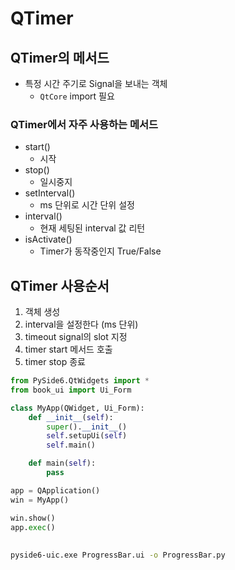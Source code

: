 # QTimer

## QTimer의 메서드

- 특정 시간 주기로 Signal을 보내는 객체
  - `QtCore` import 필요

### QTimer에서 자주 사용하는 메서드

- start()
  - 시작
- stop()
  - 일시중지
- setInterval()
  - ms 단위로 시간 단위 설정
- interval()
  - 현재 세팅된 interval 값 리턴
- isActivate()
  - Timer가 동작중인지 True/False

## QTimer 사용순서

1. 객체 생성
2. interval을 설정한다 (ms 단위)
3. timeout signal의 slot 지정
4. timer start 메서드 호출
5. timer stop 종료

``` py
from PySide6.QtWidgets import *
from book_ui import Ui_Form

class MyApp(QWidget, Ui_Form):
    def __init__(self):
        super().__init__()
        self.setupUi(self)
        self.main()

    def main(self):
        pass

app = QApplication()
win = MyApp()

win.show()
app.exec()
```

## 

``` bash
pyside6-uic.exe ProgressBar.ui -o ProgressBar.py
```
